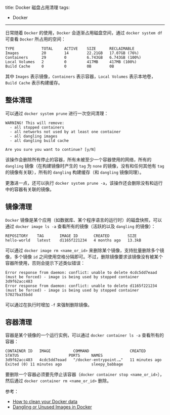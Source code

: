 title: Docker 磁盘占用清理
tags:
- Docker
---

日常随着 `Docker` 的使用，`Docker` 会逐渐占用磁盘空间，通过 `docker system df` 可查看 `Docker` 所占用的空间：

```
TYPE            TOTAL     ACTIVE    SIZE      RECLAIMABLE
Images          20        14        22.21GB   17.07GB (76%)
Containers      29        0         6.743GB   6.743GB (100%)
Local Volumes   2         0         417MB     417MB (100%)
Build Cache     0         0         0B        0B
```

其中 `Images` 表示镜像，`Containers` 表示容器，`Local Volumes` 表示本地卷，`Build Cache` 表示构建缓存。

## 整体清理
可以通过 `docker system prune` 进行一次空间清理：

```
WARNING! This will remove:
  - all stopped containers
  - all networks not used by at least one container
  - all dangling images
  - all dangling build cache

Are you sure you want to continue? [y/N]
```

该操作会删除所有停止的容器，所有未被至少一个容器使用的网络，所有的 `dangling` 镜像（在构建镜像时产生的 `tag` 为 `none` 的镜像，没有和任何其他有 `tag` 的镜像有关联），所有的 `dangling` 构建缓存（和 `dangling` 镜像同理）。

更激进一点，还可以执行 `docker system prune -a`，该操作还会删除没有和运行中的容器有关联的镜像。

## 镜像清理
`Docker` 镜像是某个应用（如数据库、某个程序语言的运行时）的磁盘快照，可以通过 `docker image ls -a` 查看所有的镜像（活跃的以及 `dangling` 的镜像）：

```
REPOSITORY    TAG       IMAGE ID       CREATED        SIZE
hello-world   latest    d1165f221234   4 months ago   13.3kB
```

可以通过 `docker image rm <name_or_id>` 来删除某个镜像，支持批量删除多个镜像，多个镜像 `id` 之间使用空格分隔即可。不过，删除镜像要求该镜像没有被某个容器所使用，否则会提示下述类似错误：

```
Error response from daemon: conflict: unable to delete 4cdc5dd7eaad (must be forced) - image is being used by stopped container 3d9f62acc483
Error response from daemon: conflict: unable to delete d1165f221234 (must be forced) - image is being used by stopped container 57027ba35bdd
```

可以通过在执行时增加 `-f` 来强制删除镜像。

## 容器清理
容器是某个镜像的一个运行实例，可以通过 `docker container ls -a` 查看所有的容器：

```
CONTAINER ID   IMAGE          COMMAND                  CREATED          STATUS                      PORTS     NAMES
3d9f62acc483   4cdc5dd7eaad   "/docker-entrypoint.…"   11 minutes ago   Exited (0) 11 minutes ago             sleepy_babbage
```

要删除一个容器必须要先停止该容器（`docker container stop <name_or_id>`），然后通过 `docker container rm <name_or_id>` 删除。

参考：

- [How to clean your Docker data](https://dockerwebdev.com/tutorials/clean-up-docker/)
- [Dangling or Unused Images in Docker](https://jinnabalu.medium.com/docker-frequently-used-commands-on-images-b812d76a4b8e)
